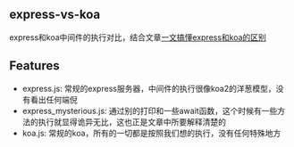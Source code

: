 ## express-vs-koa
express和koa中间件的执行对比，结合文章[一文搞懂express和koa的区别]()

## Features
* express.js: 常规的express服务器，中间件的执行很像koa2的洋葱模型，没有看出任何端倪
* express_mysterious.js: 通过别的打印和一些await函数，这个时候有一些方法的执行就显得诡异无比，这也正是文章中所要解释清楚的
* koa.js: 常规的koa，所有的一切都是按照我们想的执行，没有任何特殊地方
